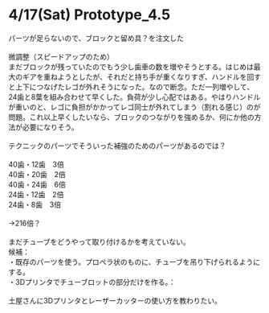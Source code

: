 # 4/17(Sat) Prototype_4.5

パーツが足らないので、ブロックと留め具？を注文した<br/>
<br/>
微調整（スピードアップのため）<br/>
まだブロックが残っていたのでもう少し歯車の数を増やそうとする。はじめは最大のギアを重ねようとしたが、それだと持ち手が重くなりすぎ、ハンドルを回すと上下につなげたレゴが外れそうになった。なので断念。ただ一列増やして、24歯と8葉を組み合わせて早くした。負荷が少し心配ではある。やはりハンドルが重いのと、レゴに負担がかかってレゴ同士が外れてしまう（割れる感じ）のが問題。これ以上早くしたいなら、ブロックのつながりを強めるか、何にか他の方法が必要になりそう。<br/>
<br/>
テクニックのパーツでそういった補強のためのパーツがあるのでは？<br/>
<br/>
40歯・12歯　3倍<br/>
40歯・20歯　2倍<br/>
40歯・24歯　6倍<br/>
24歯・12歯　2倍<br/>
24歯・8歯　3倍<br/>
<br/>
→216倍？<br/>
<br/>
まだチューブをどうやって取り付けるかを考えていない。<br/>
候補：<br/>
・既存のパーツを使う。プロペラ状のものに、チューブを吊り下げられるようにする。<br/>
・3Dプリンタでチューブロットの部分だけを作る。：<br/>
<br/>
土屋さんに3Dプリンタとレーザーカッターの使い方を教わりたい。<br/>
<br/>
